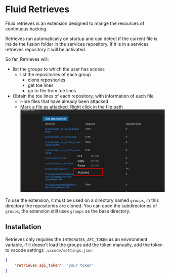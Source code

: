 # Fluid Retrieves

Fluid retrieves is an extension designed to mange the resources of
continuous hacking.

Retrieves run automatically on startup and can detect if the current file is
inside the fusion folder in the services repository. If it is in a services
retrieves repository it will be activated.

So far, Retrieves will:
  - list the groups to which the user has access
    - list the repositories of each group
      - clone repositories
      - get toe lines
      - go to file from toe lines
  - Obtain the toe lines of each repository, with information of each file
    - Hide files that have already been attacked
    - Mark a file as attacked. Right click in the file path
     ![image info](docs/images/mark_file_as_attacked.png)


To use the extension, it must be used on a directory named `groups`,
in this directory the repositories are cloned. You can open the subdirectories
of `groups`, the extension still uses `groups` as the base directory.

## Installation

Retrieves only requires the `INTEGRATES_API_TOKEN` as an environment variable,
if it doesn't load the groups add the token manually, add the token to
vscode settings `.vscode/settings.json`
```json
{
    "retrieves.api_token": "your token"
}
```
